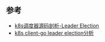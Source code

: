 

## 参考

- [k8s调度器源码剖析-Leader Election](https://zhuanlan.zhihu.com/p/547867707)
- [k8s client-go leader election分析](https://www.jianshu.com/p/96326b61f8cf)